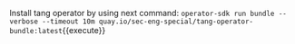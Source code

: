 Install tang operator by using next command:
`operator-sdk run bundle --verbose --timeout 10m quay.io/sec-eng-special/tang-operator-bundle:latest`{{execute}}
